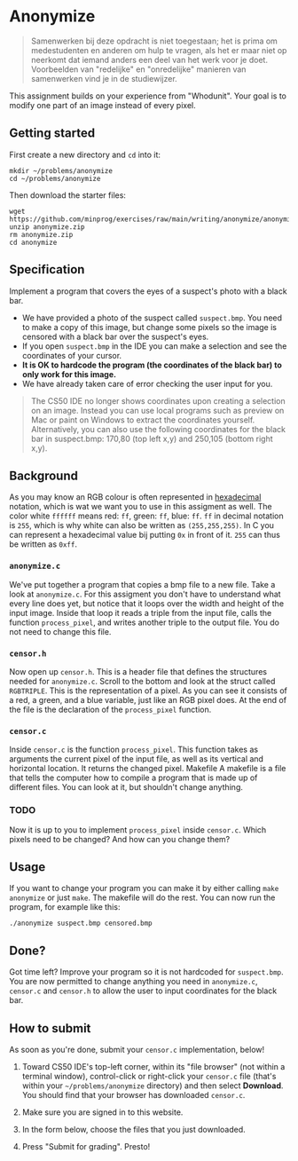 # Anonymize

> Samenwerken bij deze opdracht is niet toegestaan; het is prima om medestudenten en anderen om hulp te vragen, als het er maar niet op neerkomt dat iemand anders een deel van het werk voor je doet. Voorbeelden van "redelijke" en "onredelijke" manieren van samenwerken vind je in de studiewijzer.

This assignment builds on your experience from "Whodunit". Your goal is to modify one part of an image instead of every pixel.

## Getting started

First create a new directory and `cd` into it:

    mkdir ~/problems/anonymize
    cd ~/problems/anonymize

Then download the starter files:

    wget https://github.com/minprog/exercises/raw/main/writing/anonymize/anonymize.zip
    unzip anonymize.zip
    rm anonymize.zip
    cd anonymize

## Specification

Implement a program that covers the eyes of a suspect's photo with a black bar.

- We have provided a photo of the suspect called `suspect.bmp`. You need to make a copy of this image, but change some pixels so the image is censored with a black bar over the suspect's eyes.
- If you open `suspect.bmp` in the IDE you can make a selection and see the coordinates of your cursor.
- **It is OK to hardcode the program (the coordinates of the black bar) to only work for this image.**
- We have already taken care of error checking the user input for you.

> The CS50 IDE no longer shows coordinates upon creating a selection on an image. Instead you can use local programs such as preview on Mac or paint on Windows to extract the coordinates yourself. Alternatively, you can also use the following coordinates for the black bar in suspect.bmp: 170,80 (top left x,y) and 250,105 (bottom right x,y).

## Background

As you may know an RGB colour is often represented in [hexadecimal](https://en.wikipedia.org/wiki/Hexadecimal) notation, which is wat we want you to use in this assigment as well. The color white `ffffff` means red: `ff`, green: `ff`, blue: `ff`. `ff` in decimal notation is `255`, which is why white can also be written as `(255,255,255)`. In C you can represent a hexadecimal value bij putting `0x` in front of it. `255` can thus be written as `0xff`.

### `anonymize.c`

We've put together a program that copies a bmp file to a new file. Take a look at `anonymize.c`. For this assigment you don't have to understand what every line does yet, but notice that it loops over the width and height of the input image. Inside that loop it reads a triple from the input file, calls the function `process_pixel`, and writes another triple to the output file. You do not need to change this file.

### `censor.h`

Now open up `censor.h`. This is a header file that defines the structures needed for `anonymize.c`. Scroll to the bottom and look at the struct called `RGBTRIPLE`. This is the representation of a pixel. As you can see it consists of a red, a green, and a blue variable, just like an RGB pixel does. At the end of the file is the declaration of the `process_pixel` function.

### `censor.c`

Inside `censor.c` is the function `process_pixel`. This function takes as arguments the current pixel of the input file, as well as its vertical and horizontal location. It returns the changed pixel.
Makefile
A makefile is a file that tells the computer how to compile a program that is made up of different files. You can look at it, but shouldn't change anything.

### TODO

Now it is up to you to implement `process_pixel` inside `censor.c`. Which pixels need to be changed? And how can you change them?

## Usage

If you want to change your program you can make it by either calling `make anonymize` or just `make`. The makefile will do the rest. You can now run the program, for example like this:

    ./anonymize suspect.bmp censored.bmp

## Done?

Got time left? Improve your program so it is not hardcoded for `suspect.bmp`. You are now permitted to change anything you need in `anonymize.c`, `censor.c` and `censor.h` to allow the user to input coordinates for the black bar.

## How to submit

As soon as you're done, submit your `censor.c` implementation, below! 

1. Toward CS50 IDE's top-left corner, within its "file browser" (not within a terminal window), control-click or right-click your `censor.c` file (that's within your `~/problems/anonymize` directory) and then select **Download**. You should find that your browser has downloaded `censor.c`.

3. Make sure you are signed in to this website.

4. In the form below, choose the files that you just downloaded.

5. Press "Submit for grading". Presto!
